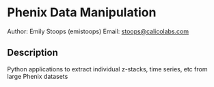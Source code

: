 # Phenix Data Manipulation
Author:	Emily Stoops (emistoops)
Email:	stoops@calicolabs.com

## Description
Python applications to extract individual z-stacks, time series, etc from large Phenix datasets
